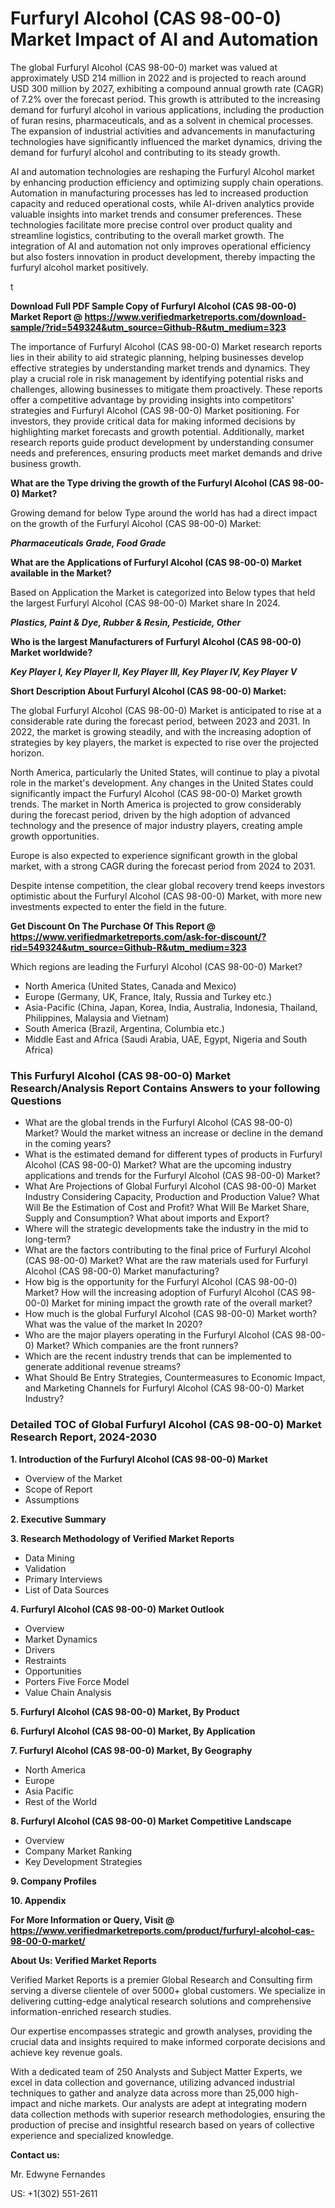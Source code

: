 <meta name="title" content="Global Furfuryl Alcohol (CAS 98-00-0) Market Impact of AI and Automation"><meta name="description" content="The global Furfuryl Alcohol (CAS 98-00-0) market was valued at approximately USD 214 million in 2022 and is projected to reach around USD 300 million by 2027, exhibiti"><meta name="title" content="Furfuryl Alcohol (CAS 98-00-0) Market Size, Share, Scope, Trends, Growth, Opportunities, Analysis, Forecast"><h1>Furfuryl Alcohol (CAS 98-00-0) Market Impact of AI and Automation</h1><p>The global Furfuryl Alcohol (CAS 98-00-0) market was valued at approximately USD 214 million in 2022 and is projected to reach around USD 300 million by 2027, exhibiting a compound annual growth rate (CAGR) of 7.2% over the forecast period. This growth is attributed to the increasing demand for furfuryl alcohol in various applications, including the production of furan resins, pharmaceuticals, and as a solvent in chemical processes. The expansion of industrial activities and advancements in manufacturing technologies have significantly influenced the market dynamics, driving the demand for furfuryl alcohol and contributing to its steady growth.</p><p>AI and automation technologies are reshaping the Furfuryl Alcohol market by enhancing production efficiency and optimizing supply chain operations. Automation in manufacturing processes has led to increased production capacity and reduced operational costs, while AI-driven analytics provide valuable insights into market trends and consumer preferences. These technologies facilitate more precise control over product quality and streamline logistics, contributing to the overall market growth. The integration of AI and automation not only improves operational efficiency but also fosters innovation in product development, thereby impacting the furfuryl alcohol market positively.</p>t</p><p id="" class=""><strong>Download Full PDF Sample Copy of Furfuryl Alcohol (CAS 98-00-0) Market Report @ <a href="https://www.verifiedmarketreports.com/download-sample/?rid=549324&utm_source=Github-R&utm_medium=323" target="_blank">https://www.verifiedmarketreports.com/download-sample/?rid=549324&utm_source=Github-R&utm_medium=323</a></strong></p><p>The importance of&nbsp;Furfuryl Alcohol (CAS 98-00-0) Market research reports lies in their ability to aid strategic planning, helping businesses develop effective strategies by understanding market trends and dynamics. They play a crucial role in risk management by identifying potential risks and challenges, allowing businesses to mitigate them proactively. These reports offer a competitive advantage by providing insights into competitors' strategies and Furfuryl Alcohol (CAS 98-00-0) Market positioning. For investors, they provide critical data for making informed decisions by highlighting market forecasts and growth potential. Additionally, market research reports guide product development by understanding consumer needs and preferences, ensuring products meet market demands and drive business growth.</p><p><strong>What are the&nbsp;Type driving the growth of the Furfuryl Alcohol (CAS 98-00-0) Market?</strong></p><p id="" class="">Growing demand for below Type around the world has had a direct impact on the growth of the Furfuryl Alcohol (CAS 98-00-0) Market:</p><em><strong>Pharmaceuticals Grade, Food Grade</strong></em></p><strong>What are the&nbsp;Applications&nbsp;of Furfuryl Alcohol (CAS 98-00-0) Market available in the Market?</strong></p><p id="" class="">Based on Application the Market is categorized into Below types that held the largest Furfuryl Alcohol (CAS 98-00-0) Market share In 2024.</p><em><strong>Plastics, Paint & Dye, Rubber & Resin, Pesticide, Other</strong></em></p><strong>Who is the largest Manufacturers of Furfuryl Alcohol (CAS 98-00-0) Market worldwide?</strong></p><p><em><strong>Key Player I, Key Player II, Key Player III, Key Player IV, Key Player V</strong></em></p><p id="" class=""><strong>Short Description About Furfuryl Alcohol (CAS 98-00-0) Market:</strong></p><p>The global Furfuryl Alcohol (CAS 98-00-0) Market is anticipated to rise at a considerable rate during the forecast period, between 2023 and 2031. In 2022, the market is growing steadily, and with the increasing adoption of strategies by key players, the market is expected to rise over the projected horizon.</p><p>North America, particularly the United States, will continue to play a pivotal role in the market's development. Any changes in the United States could significantly impact the Furfuryl Alcohol (CAS 98-00-0) Market growth trends. The market in North America is projected to grow considerably during the forecast period, driven by the high adoption of advanced technology and the presence of major industry players, creating ample growth opportunities.</p><p>Europe is also expected to experience significant growth in the global market, with a strong CAGR during the forecast period from 2024 to 2031.</p><p>Despite intense competition, the clear global recovery trend keeps investors optimistic about the Furfuryl Alcohol (CAS 98-00-0) Market, with more new investments expected to enter the field in the future.</p><p id="" class=""><strong>Get Discount On The Purchase Of This Report @ <a href="https://www.verifiedmarketreports.com/ask-for-discount/?rid=549324&utm_source=Github-R&utm_medium=323" target="_blank">https://www.verifiedmarketreports.com/ask-for-discount/?rid=549324&utm_source=Github-R&utm_medium=323</a></strong></p>Which regions are leading the Furfuryl Alcohol (CAS 98-00-0) Market?</p><ul><li>North America (United States, Canada and Mexico)</li><li>Europe (Germany, UK, France, Italy, Russia and Turkey etc.)</li><li>Asia-Pacific (China, Japan, Korea, India, Australia, Indonesia, Thailand, Philippines, Malaysia and Vietnam)</li><li>South America (Brazil, Argentina, Columbia etc.)</li><li>Middle East and Africa (Saudi Arabia, UAE, Egypt, Nigeria and South Africa)</li></ul><h3 id="" class="">This Furfuryl Alcohol (CAS 98-00-0) Market Research/Analysis Report Contains Answers to your following Questions</h3><ul><li>What are the global trends in the Furfuryl Alcohol (CAS 98-00-0) Market? Would the market witness an increase or decline in the demand in the coming years?</li><li>What is the estimated demand for different types of products in Furfuryl Alcohol (CAS 98-00-0) Market? What are the upcoming industry applications and trends for the Furfuryl Alcohol (CAS 98-00-0) Market?</li><li>What Are Projections of Global Furfuryl Alcohol (CAS 98-00-0) Market Industry Considering Capacity, Production and Production Value? What Will Be the Estimation of Cost and Profit? What Will Be Market Share, Supply and Consumption? What about imports and Export?</li><li>Where will the strategic developments take the industry in the mid to long-term?</li><li>What are the factors contributing to the final price of Furfuryl Alcohol (CAS 98-00-0) Market? What are the raw materials used for Furfuryl Alcohol (CAS 98-00-0) Market manufacturing?</li><li>How big is the opportunity for the Furfuryl Alcohol (CAS 98-00-0) Market? How will the increasing adoption of Furfuryl Alcohol (CAS 98-00-0) Market for mining impact the growth rate of the overall market?</li><li>How much is the global Furfuryl Alcohol (CAS 98-00-0) Market worth? What was the value of the market In 2020?</li><li>Who are the major players operating in the Furfuryl Alcohol (CAS 98-00-0) Market? Which companies are the front runners?</li><li>Which are the recent industry trends that can be implemented to generate additional revenue streams?</li><li>What Should Be Entry Strategies, Countermeasures to Economic Impact, and Marketing Channels for Furfuryl Alcohol (CAS 98-00-0) Market Industry?</li></ul><h3 id="" class="">Detailed TOC of Global Furfuryl Alcohol (CAS 98-00-0) Market Research Report, 2024-2030</h3><p id="" class=""><strong>1. Introduction of the Furfuryl Alcohol (CAS 98-00-0) Market</strong></p><ul><li>Overview of the Market</li><li>Scope of Report</li><li>Assumptions</li></ul><p id="" class=""><strong>2. Executive Summary</strong></p><p id="" class=""><strong>3. Research Methodology of Verified Market Reports</strong></p><ul><li>Data Mining</li><li>Validation</li><li>Primary Interviews</li><li>List of Data Sources</li></ul><p id="" class=""><strong>4. Furfuryl Alcohol (CAS 98-00-0) Market Outlook</strong></p><ul><li>Overview</li><li>Market Dynamics</li><li>Drivers</li><li>Restraints</li><li>Opportunities</li><li>Porters Five Force Model</li><li>Value Chain Analysis</li></ul><p id="" class=""><strong>5. Furfuryl Alcohol (CAS 98-00-0) Market, By Product</strong></p><p id="" class=""><strong>6. Furfuryl Alcohol (CAS 98-00-0) Market, By Application</strong></p><p id="" class=""><strong>7. Furfuryl Alcohol (CAS 98-00-0) Market, By Geography</strong></p><ul><li>North America</li><li>Europe</li><li>Asia Pacific</li><li>Rest of the World</li></ul><p id="" class=""><strong>8. Furfuryl Alcohol (CAS 98-00-0) Market Competitive Landscape</strong></p><ul><li>Overview</li><li>Company Market Ranking</li><li>Key Development Strategies</li></ul><p id="" class=""><strong>9. Company Profiles</strong></p><p id="" class=""><strong>10. Appendix</strong></p><p id="" class=""><strong>For More Information or Query, Visit @ <a href="https://www.verifiedmarketreports.com/product/furfuryl-alcohol-cas-98-00-0-market/" target="_blank">https://www.verifiedmarketreports.com/product/furfuryl-alcohol-cas-98-00-0-market/</a></strong></p><p id="" class=""><strong>About Us: Verified Market Reports</strong></p><p id="" class="">Verified Market Reports is a premier Global Research and Consulting firm serving a diverse clientele of over 5000+ global customers. We specialize in delivering cutting-edge analytical research solutions and comprehensive information-enriched research studies.</p><p id="" class="">Our expertise encompasses strategic and growth analyses, providing the crucial data and insights required to make informed corporate decisions and achieve key revenue goals.</p><p id="" class="">With a dedicated team of 250 Analysts and Subject Matter Experts, we excel in data collection and governance, utilizing advanced industrial techniques to gather and analyze data across more than 25,000 high-impact and niche markets. Our analysts are adept at integrating modern data collection methods with superior research methodologies, ensuring the production of precise and insightful research based on years of collective experience and specialized knowledge.</p><p id="" class=""><strong>Contact us:</strong></p><p id="" class="">Mr. Edwyne Fernandes</p><p id="" class="">US: +1(302) 551-2611</p>